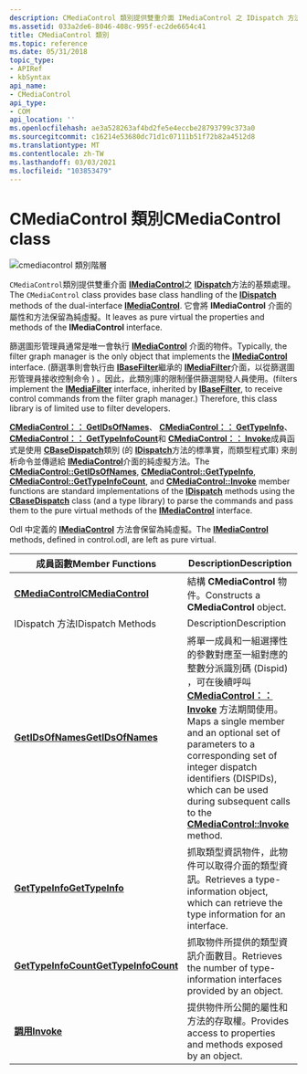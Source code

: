 ```yaml
---
description: CMediaControl 類別提供雙重介面 IMediaControl 之 IDispatch 方法的基類處理。 它會將 IMediaControl 介面的屬性和方法保留為純虛擬。
ms.assetid: 033a2de6-8046-408c-995f-ec2de6654c41
title: CMediaControl 類別
ms.topic: reference
ms.date: 05/31/2018
topic_type:
- APIRef
- kbSyntax
api_name:
- CMediaControl
api_type:
- COM
api_location: ''
ms.openlocfilehash: ae3a528263af4bd2fe5e4eccbe28793799c373a0
ms.sourcegitcommit: c16214e53680dc71d1c07111b51f72b82a4512d8
ms.translationtype: MT
ms.contentlocale: zh-TW
ms.lasthandoff: 03/03/2021
ms.locfileid: "103853479"
---
```

# <a name="cmediacontrol-class"></a><span data-ttu-id="f8570-104">CMediaControl 類別</span><span class="sxs-lookup"><span data-stu-id="f8570-104">CMediaControl class</span></span>

![cmediacontrol 類別階層](images/cutil02.png)

<span data-ttu-id="f8570-106">`CMediaControl`類別提供雙重介面 [**IMediaControl**](/windows/desktop/api/Control/nn-control-imediacontrol)之 [**IDispatch**](/previous-versions/windows/desktop/api/oaidl/nn-oaidl-idispatch)方法的基類處理。</span><span class="sxs-lookup"><span data-stu-id="f8570-106">The `CMediaControl` class provides base class handling of the [**IDispatch**](/previous-versions/windows/desktop/api/oaidl/nn-oaidl-idispatch) methods of the dual-interface [**IMediaControl**](/windows/desktop/api/Control/nn-control-imediacontrol).</span></span> <span data-ttu-id="f8570-107">它會將 **IMediaControl** 介面的屬性和方法保留為純虛擬。</span><span class="sxs-lookup"><span data-stu-id="f8570-107">It leaves as pure virtual the properties and methods of the **IMediaControl** interface.</span></span>

<span data-ttu-id="f8570-108">篩選圖形管理員通常是唯一會執行 [**IMediaControl**](/windows/desktop/api/Control/nn-control-imediacontrol) 介面的物件。</span><span class="sxs-lookup"><span data-stu-id="f8570-108">Typically, the filter graph manager is the only object that implements the [**IMediaControl**](/windows/desktop/api/Control/nn-control-imediacontrol) interface.</span></span> <span data-ttu-id="f8570-109"> (篩選準則會執行由 [**IBaseFilter**](/windows/desktop/api/Strmif/nn-strmif-ibasefilter)繼承的 [**IMediaFilter**](/windows/desktop/api/Strmif/nn-strmif-imediafilter)介面，以從篩選圖形管理員接收控制命令 ) 。因此，此類別庫的限制僅供篩選開發人員使用。</span><span class="sxs-lookup"><span data-stu-id="f8570-109">(filters implement the [**IMediaFilter**](/windows/desktop/api/Strmif/nn-strmif-imediafilter) interface, inherited by [**IBaseFilter**](/windows/desktop/api/Strmif/nn-strmif-ibasefilter), to receive control commands from the filter graph manager.) Therefore, this class library is of limited use to filter developers.</span></span>

<span data-ttu-id="f8570-110">[**CMediaControl：： GetIDsOfNames**](cmediacontrol-getidsofnames.md)、 [**CMediaControl：： GetTypeInfo**](cmediacontrol-gettypeinfo.md)、 [**CMediaControl：： GetTypeInfoCount**](cmediacontrol-gettypeinfocount.md)和 [**CMediaControl：： Invoke**](cmediacontrol-invoke.md)成員函式是使用 [**CBaseDispatch**](cbasedispatch.md)類別 (的 [**IDispatch**](/previous-versions/windows/desktop/api/oaidl/nn-oaidl-idispatch)方法的標準實，而類型程式庫) 來剖析命令並傳遞給 [**IMediaControl**](/windows/desktop/api/Control/nn-control-imediacontrol)介面的純虛擬方法。</span><span class="sxs-lookup"><span data-stu-id="f8570-110">The [**CMediaControl::GetIDsOfNames**](cmediacontrol-getidsofnames.md), [**CMediaControl::GetTypeInfo**](cmediacontrol-gettypeinfo.md), [**CMediaControl::GetTypeInfoCount**](cmediacontrol-gettypeinfocount.md), and [**CMediaControl::Invoke**](cmediacontrol-invoke.md) member functions are standard implementations of the [**IDispatch**](/previous-versions/windows/desktop/api/oaidl/nn-oaidl-idispatch) methods using the [**CBaseDispatch**](cbasedispatch.md) class (and a type library) to parse the commands and pass them to the pure virtual methods of the [**IMediaControl**](/windows/desktop/api/Control/nn-control-imediacontrol) interface.</span></span>

<span data-ttu-id="f8570-111">Odl 中定義的 [**IMediaControl**](/windows/desktop/api/Control/nn-control-imediacontrol) 方法會保留為純虛擬。</span><span class="sxs-lookup"><span data-stu-id="f8570-111">The [**IMediaControl**](/windows/desktop/api/Control/nn-control-imediacontrol) methods, defined in control.odl, are left as pure virtual.</span></span>



| <span data-ttu-id="f8570-112">成員函數</span><span class="sxs-lookup"><span data-stu-id="f8570-112">Member Functions</span></span>                                           | <span data-ttu-id="f8570-113">Description</span><span class="sxs-lookup"><span data-stu-id="f8570-113">Description</span></span>                                                                                                                                                                                                                             |
|------------------------------------------------------------|-----------------------------------------------------------------------------------------------------------------------------------------------------------------------------------------------------------------------------------------|
| [<span data-ttu-id="f8570-114">**CMediaControl**</span><span class="sxs-lookup"><span data-stu-id="f8570-114">**CMediaControl**</span></span>](cmediacontrol-cmediacontrol.md)       | <span data-ttu-id="f8570-115">結構 **CMediaControl** 物件。</span><span class="sxs-lookup"><span data-stu-id="f8570-115">Constructs a **CMediaControl** object.</span></span>                                                                                                                                                                                                  |
| <span data-ttu-id="f8570-116">IDispatch 方法</span><span class="sxs-lookup"><span data-stu-id="f8570-116">IDispatch Methods</span></span>                                          | <span data-ttu-id="f8570-117">Description</span><span class="sxs-lookup"><span data-stu-id="f8570-117">Description</span></span>                                                                                                                                                                                                                             |
| [<span data-ttu-id="f8570-118">**GetIDsOfNames**</span><span class="sxs-lookup"><span data-stu-id="f8570-118">**GetIDsOfNames**</span></span>](cmediacontrol-getidsofnames.md)       | <span data-ttu-id="f8570-119">將單一成員和一組選擇性的參數對應至一組對應的整數分派識別碼 (Dispid) ，可在後續呼叫 [**CMediaControl：： Invoke**](cmediacontrol-invoke.md) 方法期間使用。</span><span class="sxs-lookup"><span data-stu-id="f8570-119">Maps a single member and an optional set of parameters to a corresponding set of integer dispatch identifiers (DISPIDs), which can be used during subsequent calls to the [**CMediaControl::Invoke**](cmediacontrol-invoke.md) method.</span></span> |
| [<span data-ttu-id="f8570-120">**GetTypeInfo**</span><span class="sxs-lookup"><span data-stu-id="f8570-120">**GetTypeInfo**</span></span>](cmediacontrol-gettypeinfo.md)           | <span data-ttu-id="f8570-121">抓取類型資訊物件，此物件可以取得介面的類型資訊。</span><span class="sxs-lookup"><span data-stu-id="f8570-121">Retrieves a type-information object, which can retrieve the type information for an interface.</span></span>                                                                                                                                          |
| [<span data-ttu-id="f8570-122">**GetTypeInfoCount**</span><span class="sxs-lookup"><span data-stu-id="f8570-122">**GetTypeInfoCount**</span></span>](cmediacontrol-gettypeinfocount.md) | <span data-ttu-id="f8570-123">抓取物件所提供的類型資訊介面數目。</span><span class="sxs-lookup"><span data-stu-id="f8570-123">Retrieves the number of type-information interfaces provided by an object.</span></span>                                                                                                                                                              |
| [<span data-ttu-id="f8570-124">**調用**</span><span class="sxs-lookup"><span data-stu-id="f8570-124">**Invoke**</span></span>](cmediacontrol-invoke.md)                     | <span data-ttu-id="f8570-125">提供物件所公開的屬性和方法的存取權。</span><span class="sxs-lookup"><span data-stu-id="f8570-125">Provides access to properties and methods exposed by an object.</span></span>                                                                                                                                                                         |



 

 

 
